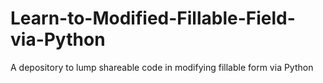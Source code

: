 # Learn-to-Modified-Fillable-Field-via-Python
A depository to lump shareable code in modifying fillable form via Python
